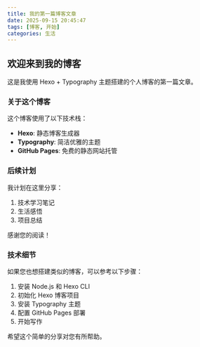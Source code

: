 ```yaml
---
title: 我的第一篇博客文章
date: 2025-09-15 20:45:47
tags: [博客, 开始]
categories: 生活
---
```


## 欢迎来到我的博客

这是我使用 Hexo + Typography 主题搭建的个人博客的第一篇文章。

### 关于这个博客

这个博客使用了以下技术栈：
- **Hexo**: 静态博客生成器
- **Typography**: 简洁优雅的主题
- **GitHub Pages**: 免费的静态网站托管

### 后续计划

我计划在这里分享：
1. 技术学习笔记
2. 生活感悟
3. 项目总结

感谢您的阅读！

<!-- more -->

### 技术细节

如果您也想搭建类似的博客，可以参考以下步骤：

1. 安装 Node.js 和 Hexo CLI
2. 初始化 Hexo 博客项目
3. 安装 Typography 主题
4. 配置 GitHub Pages 部署
5. 开始写作

希望这个简单的分享对您有所帮助。
